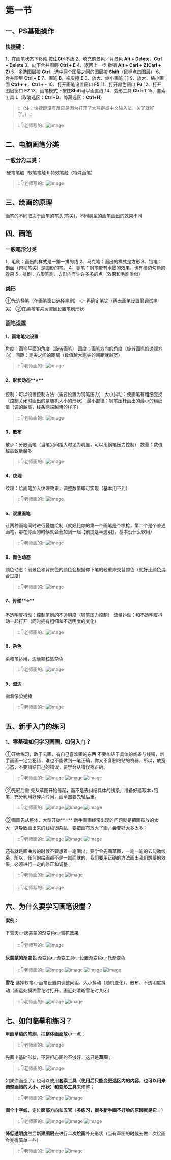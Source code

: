 # 第一节
## 一、PS基础操作
### **快捷键：**
1、在画笔状态下移动  按住**Ctrl**不放
2、填充前景色／背景色  **Alt + Delete**，**Ctrl + Delete**
3、向下合并图层  **Ctrl + E**
4、返回上一步.撒销  **Alt + Carl + Z(Carl + Z)**
5、多选图层按  **Ctrl**，选中两个图层之间的图层按  **Shift**（鼠标点击图层）
6、合并图层  **Ctrl + E**
7、画笔  **B**，橡皮擦  **E**
8、放大、缩小画笔  **[  ]**
9、放大、缩小画面  **Ctrl + +**，**Ctrl + -**
10、打开画笔设置窗口  **F5**
11、打开颜色窗口  **F6**
12、打开图层窗口  **F7**
13、画笔模式下按住**Shift**可以画直线
14、变形工具 **Ctrl+T**
15、套索工具 **L**（取消选区：**Ctrl+D**、隐藏选区：**Ctrl+H**）
> ::（注：快捷键没有反应是因为打开了大写键或中文输入法，关了就好了。）::

> ::👇老师写的::
![image](https://github.com/user-attachments/assets/47ec2f6f-5087-4386-8f3a-1bbc33fb30a2)

## 二、电脑画笔分类
### **一般分为三类：**
Ⅰ硬笔笔触
Ⅱ软笔笔触
Ⅲ特效笔触（特殊画笔）
> ::👇老师写的::
![image](https://github.com/user-attachments/assets/9911d96b-d8f7-4519-a002-0c87e974f07a)

## 三、绘画的原理
画笔的不同取决于画笔的笔头(笔尖)，不同类型的画笔画出的效果不同
## 四、画笔
### **一般笔形分类**
1、毛刷：画出的样式是一排一排的线
2、马克笔：画出的样式是方形
3、铅笔：剖面（俯视笔尖）是圆形的笔。
4、钢笔：钢笔带有水墨的效果，也有硬边勾勒的效果
5、排刷：方形笔刷，方形内有许许多多的点（效果和毛刷类似）
### **类形**
①先选择笔（在画笔窗口选择笔刷） 👉 再确定笔尖（再去画笔设置里调试笔尖）
②在*画笔笔尖设置*里设置笔刷形状
### **画笔设置**
#### 1、画笔笔尖设置
角度：画笔平面的角度（旋转画笔）
圆度：画笔方向的角度（旋转画笔的透视方向）
间距：笔尖之间的距离（数值越大笔尖的间距就越宽）
> ::👇老师画的::
![image](https://github.com/user-attachments/assets/bb63a1ef-c0e9-4376-9d99-8c4950e1a637)

#### 2、形状动态**⭐**
控制：可以设置控制方法（需要设置为钢笔压力）
大小抖动：使画笔有粗细变换（控制关闭时画出的是随机大小的形状）
最小直径：钢笔压杆画出的最小的粗细值（调的越高，线条两端越粗的样子）
> ::👇老师画的::
![image](https://github.com/user-attachments/assets/4aaba1b4-30c4-4549-a224-3fb0d24eeb91)

#### 3、散布
散步：分散画笔（当笔尖间距大时尤为明显，可以用钢笔压力控制）
数量：数值越高数量越多
> ::👇老师画的::
![image](https://github.com/user-attachments/assets/ffd09e8b-07c4-4b00-bbf1-474baee05a0e)

#### 4、纹理
纹理：给画笔加入纹理效果，调整数值即可实现（基本用不到）
> ::👇老师画的::
![image](https://github.com/user-attachments/assets/783db0d7-ba56-4593-86fe-ec932b3026ae)

#### 5、双重画笔
让两种画笔同时进行叠加绘制（就好比你的第一个画笔是个喷枪，第二个是个普通画笔，那在你画的时候就会叠加到一起【前提是半透明】，基本没什么软用）
> ::👇老师画的::
![image](https://github.com/user-attachments/assets/4548311c-2d99-4ed7-9d23-cc94e2dbea7d)

#### 6、颜色动态
颜色动态：前景色和背景色的颜色会根据你下笔的轻重来交替颜色（就好比颜色混合过度）
> ::👇老师画的::
![image](https://github.com/user-attachments/assets/06791f81-4ee3-432c-8726-2f9a7762ac3e)

#### 7、传递**⭐**
不透明度抖动：控制笔刷的不透明度（钢笔压力控制）
流量抖动：和不透明度抖动一起打开（同时拥有粗细和不透明度的变化）
> ::👇老师画的::
![image](https://github.com/user-attachments/assets/2eacb4be-929b-4816-bc6b-698e31ec2928)

#### 8、杂色
柔和笔适用，边缘颗粒感杂色
> ::👇老师画的::
![image](https://github.com/user-attachments/assets/6b7e29d5-ac89-4fbd-a021-bb1bf88d6249)

#### 9、湿边
画着像荧光棒
> ::👇老师画的::
![image](https://github.com/user-attachments/assets/07cb2dac-d93b-4b75-84b5-b40441beb970)

## 五、新手入门的练习
### 1、零基础如何学习画画，如何入门？
①开始练习，敢于去画，有自己喜欢画的东西
不要纠结于具体的线条与线稿，新手画画一定会犯错，谁也不能做到一笔正确，你又不复制粘贴的机器，所以，放宽心态，不要纠结自己的错误，要学会从错误找正确。
> ::👇老师画的::
![image](https://github.com/user-attachments/assets/ca05c44d-3f7c-43b7-8405-64a92048ec33)
![image](https://github.com/user-attachments/assets/d88ecece-2db2-4b37-b131-a9d4fd2c5239)
![image](https://github.com/user-attachments/assets/294e57be-89ba-49e4-96fb-59aa88344944)

②先轻后重
先从草图开始练起，而不是去纠结具体的线条，准备好速写本+铅笔，充分利用好碎片时间，画草图要先轻后重。
> ::👇老师画的::
![image](https://github.com/user-attachments/assets/e9f50e01-85e7-4157-9d00-8bcd84fe05e4)
![image](https://github.com/user-attachments/assets/f80b42ca-f2f8-494a-bfef-d9225aa89030)
![image](https://github.com/user-attachments/assets/2a7ce7ff-045d-42be-a394-dc32820c8e3d)

③画画先从整体、大型开始**⭐**
新手画画经常出现的问题就是把画布放的太大，这导致画出来的线稿很杂乱，要把画布放大了画，会变好太多太多；
> ::👇老师画的::
![image](https://github.com/user-attachments/assets/5f1a632e-db43-4d43-ba3e-8ed89e552c4a)
![image](https://github.com/user-attachments/assets/aadcebe9-8af9-4fc1-b565-6500b9afbfae)
![image](https://github.com/user-attachments/assets/8bfdec94-88dc-4b44-b61b-e30e1a840a0d)

还有就是画曲线的时候不要想着一笔画出，要学会先画草图，一笔一笔的去勾勒线条，所以，任何的绘画都不是一蹴而就的，我们要用正确的方法画出我们想要的效果，必须进行一定的修正和调整；
> ::👇老师画的::
![image](https://github.com/user-attachments/assets/9ec8e9c2-e2c0-4d94-b570-8857e39eda56)
![image](https://github.com/user-attachments/assets/bfbbe1c3-16fc-4da2-b5e5-8657176dc5fb)

> ::👇老师写的::
![image](https://github.com/user-attachments/assets/46b5f3de-c2c1-4e8c-879c-3163640295cc)

## 六、为什么要学习画笔设置？
#### 案例：
下雪天👉灰蒙蒙的渐变色👉雪花效果
> ::👇老师写的::
![image](https://github.com/user-attachments/assets/38e578f5-08b2-4ad8-902c-55c37b9f0c20)

**灰蒙蒙的渐变色**
渐变色👉渐变工具👉设置渐变色👉托渐变色
> ::👇老师画的::
![image](https://github.com/user-attachments/assets/c80d3cea-be92-4275-83ad-a2dd588b37e1)
![image](https://github.com/user-attachments/assets/9ed1ea16-0c6e-4e4d-b4eb-a082a23191d8)
![image](https://github.com/user-attachments/assets/2ad0d677-2938-4577-b591-e8fd20cedd42)
![image](https://github.com/user-attachments/assets/d5ca8c5a-ab29-45e8-b8c7-4468fe954d40)

**雪花**
选择软笔👉画笔设置内调整间距、大小抖动（随机变化）、散布、不透明度抖动（画远处模糊雪花时打开，画近处清晰雪花时关闭）
> ::👇老师画的::
![image](https://github.com/user-attachments/assets/089c2b82-b210-4310-ad1d-592597663fa2)
![image](https://github.com/user-attachments/assets/284ce734-9be4-4699-ae7d-54df11a6b1aa)

## 七、如何临摹和练习？
用**画草稿的笔刷**，把**整体画面放小**一点；
> ::👇老师画的::
![image](https://github.com/user-attachments/assets/006621a1-021f-477a-a074-05ab4126978a)

先画出基础形状，不要担心画的不够好，这只是**草图**；
> ::👇老师画的::
![image](https://github.com/user-attachments/assets/3df74b40-a781-4e4f-a7b7-3743de709796)

如果你画歪了，也可以使用**套索工具（使用后只能变更选区内的内容，也可以用来调整画错的大小、形状）**和**变形工具**来修整；
> ::👇老师画的::
![image](https://github.com/user-attachments/assets/20e9965e-8786-4f5b-b15b-37186bea111e)
![image](https://github.com/user-attachments/assets/3526616e-4eba-4a8e-a058-7aa931da47e6)

**画个十字线**，定位**面部方向**和**五官**（**多练习，很多新手画不好脸的原因就是它！**）
> ::👇老师画的::
![image](https://github.com/user-attachments/assets/849e96ee-8264-465b-b8ac-da82435d6950)
![image](https://github.com/user-attachments/assets/78b4358e-bcb8-45b5-a751-8de44f3d4b71)
![image](https://github.com/user-attachments/assets/dbb5e3aa-76ba-47d2-af5b-a18c95b2225a)

**降低透明度**然后**新建图层**去进行**二次绘画**补充形状（当有草图的时候去做二次绘画会变得简单一些）
> ::👇老师画的::
![image](https://github.com/user-attachments/assets/1c29df4b-18cf-4fde-8b8a-177e52fdce61)
![image](https://github.com/user-attachments/assets/4a7ec1c4-e2e8-4daf-83a2-d0827f0ad924)